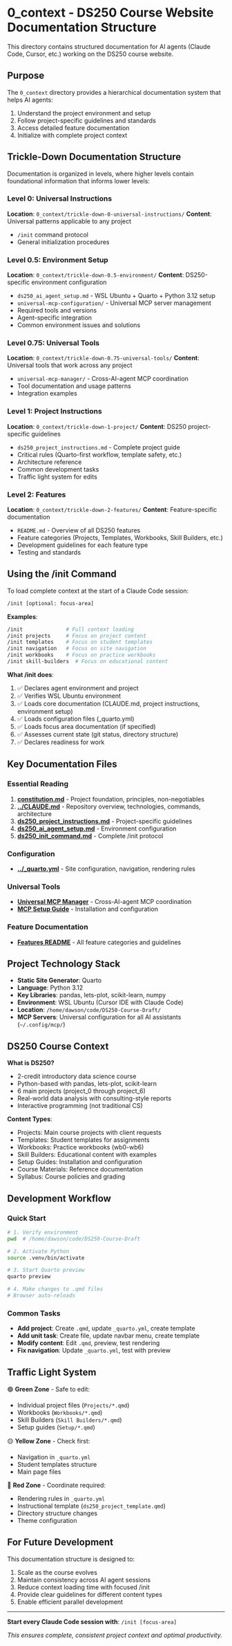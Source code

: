 # 0_context - DS250 Course Website Documentation Structure

This directory contains structured documentation for AI agents (Claude Code, Cursor, etc.) working on the DS250 course website.

## Purpose

The `0_context` directory provides a hierarchical documentation system that helps AI agents:
1. Understand the project environment and setup
2. Follow project-specific guidelines and standards
3. Access detailed feature documentation
4. Initialize with complete project context

## Trickle-Down Documentation Structure

Documentation is organized in levels, where higher levels contain foundational information that informs lower levels:

### Level 0: Universal Instructions
**Location**: `0_context/trickle-down-0-universal-instructions/`
**Content**: Universal patterns applicable to any project
- `/init` command protocol
- General initialization procedures

### Level 0.5: Environment Setup
**Location**: `0_context/trickle-down-0.5-environment/`
**Content**: DS250-specific environment configuration
- `ds250_ai_agent_setup.md` - WSL Ubuntu + Quarto + Python 3.12 setup
- `universal-mcp-configuration/` - Universal MCP server management
- Required tools and versions
- Agent-specific integration
- Common environment issues and solutions

### Level 0.75: Universal Tools
**Location**: `0_context/trickle-down-0.75-universal-tools/`
**Content**: Universal tools that work across any project
- `universal-mcp-manager/` - Cross-AI-agent MCP coordination
- Tool documentation and usage patterns
- Integration examples

### Level 1: Project Instructions
**Location**: `0_context/trickle-down-1-project/`
**Content**: DS250 project-specific guidelines
- `ds250_project_instructions.md` - Complete project guide
- Critical rules (Quarto-first workflow, template safety, etc.)
- Architecture reference
- Common development tasks
- Traffic light system for edits

### Level 2: Features
**Location**: `0_context/trickle-down-2-features/`
**Content**: Feature-specific documentation
- `README.md` - Overview of all DS250 features
- Feature categories (Projects, Templates, Workbooks, Skill Builders, etc.)
- Development guidelines for each feature type
- Testing and standards

## Using the /init Command

To load complete context at the start of a Claude Code session:

```bash
/init [optional: focus-area]
```

**Examples**:
```bash
/init              # Full context loading
/init projects     # Focus on project content
/init templates    # Focus on student templates
/init navigation   # Focus on site navigation
/init workbooks    # Focus on practice workbooks
/init skill-builders  # Focus on educational content
```

**What /init does**:
1. ✅ Declares agent environment and project
2. ✅ Verifies WSL Ubuntu environment
3. ✅ Loads core documentation (CLAUDE.md, project instructions, environment setup)
4. ✅ Loads configuration files (_quarto.yml)
5. ✅ Loads focus area documentation (if specified)
6. ✅ Assesses current state (git status, directory structure)
7. ✅ Declares readiness for work

## Key Documentation Files

### Essential Reading
1. **[constitution.md](0_context/trickle-down-1-project/constitution.md)** - Project foundation, principles, non-negotiables
2. **[../CLAUDE.md](../CLAUDE.md)** - Repository overview, technologies, commands, architecture
3. **[ds250_project_instructions.md](0_context/trickle-down-1-project/ds250_project_instructions.md)** - Project-specific guidelines
4. **[ds250_ai_agent_setup.md](0_context/trickle-down-0.5-environment/ds250_ai_agent_setup.md)** - Environment configuration
5. **[ds250_init_command.md](0_context/trickle-down-0-universal-instructions/initialization/ds250_init_command.md)** - Complete /init protocol

### Configuration
- **[../_quarto.yml](../_quarto.yml)** - Site configuration, navigation, rendering rules

### Universal Tools
- **[Universal MCP Manager](0_context/trickle-down-0.75-universal-tools/universal-mcp-manager/README.md)** - Cross-AI-agent MCP coordination
- **[MCP Setup Guide](0_context/trickle-down-0.5-environment/universal-mcp-configuration/README.md)** - Installation and configuration

### Feature Documentation
- **[Features README](0_context/trickle-down-2-features/README.md)** - All feature categories and guidelines

## Project Technology Stack

- **Static Site Generator**: Quarto
- **Language**: Python 3.12
- **Key Libraries**: pandas, lets-plot, scikit-learn, numpy
- **Environment**: WSL Ubuntu (Cursor IDE with Claude Code)
- **Location**: `/home/dawson/code/DS250-Course-Draft/`
- **MCP Servers**: Universal configuration for all AI assistants (`~/.config/mcp/`)

## DS250 Course Context

**What is DS250?**
- 2-credit introductory data science course
- Python-based with pandas, lets-plot, scikit-learn
- 6 main projects (project_0 through project_6)
- Real-world data analysis with consulting-style reports
- Interactive programming (not traditional CS)

**Content Types**:
- Projects: Main course projects with client requests
- Templates: Student templates for assignments
- Workbooks: Practice workbooks (wb0-wb6)
- Skill Builders: Educational content with examples
- Setup Guides: Installation and configuration
- Course Materials: Reference documentation
- Syllabus: Course policies and grading

## Development Workflow

### Quick Start
```bash
# 1. Verify environment
pwd  # /home/dawson/code/DS250-Course-Draft

# 2. Activate Python
source .venv/bin/activate

# 3. Start Quarto preview
quarto preview

# 4. Make changes to .qmd files
# Browser auto-reloads
```

### Common Tasks
- **Add project**: Create `.qmd`, update `_quarto.yml`, create template
- **Add unit task**: Create file, update navbar menu, create template
- **Modify content**: Edit `.qmd`, preview, test rendering
- **Fix navigation**: Update `_quarto.yml`, test with preview

## Traffic Light System

🟢 **Green Zone** - Safe to edit:
- Individual project files (`Projects/*.qmd`)
- Workbooks (`Workbooks/*.qmd`)
- Skill Builders (`Skill Builders/*.qmd`)
- Setup guides (`Setup/*.qmd`)

🟡 **Yellow Zone** - Check first:
- Navigation in `_quarto.yml`
- Student templates structure
- Main page files

🔴 **Red Zone** - Coordinate required:
- Rendering rules in `_quarto.yml`
- Instructional template (`ds250_project_template.qmd`)
- Directory structure changes
- Theme configuration

## For Future Development

This documentation structure is designed to:
1. Scale as the course evolves
2. Maintain consistency across AI agent sessions
3. Reduce context loading time with focused /init
4. Provide clear guidelines for different content types
5. Enable efficient parallel development

---

**Start every Claude Code session with**: `/init [focus-area]`

*This ensures complete, consistent project context and optimal productivity.*

